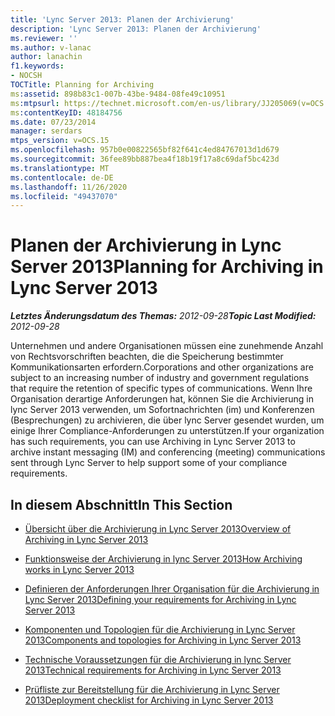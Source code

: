```yaml
---
title: 'Lync Server 2013: Planen der Archivierung'
description: 'Lync Server 2013: Planen der Archivierung'
ms.reviewer: ''
ms.author: v-lanac
author: lanachin
f1.keywords:
- NOCSH
TOCTitle: Planning for Archiving
ms:assetid: 898b83c1-007b-43be-9484-08fe49c10951
ms:mtpsurl: https://technet.microsoft.com/en-us/library/JJ205069(v=OCS.15)
ms:contentKeyID: 48184756
ms.date: 07/23/2014
manager: serdars
mtps_version: v=OCS.15
ms.openlocfilehash: 957b0e00822565bf82f641c4ed84767013d1d679
ms.sourcegitcommit: 36fee89bb887bea4f18b19f17a8c69daf5bc423d
ms.translationtype: MT
ms.contentlocale: de-DE
ms.lasthandoff: 11/26/2020
ms.locfileid: "49437070"
---
```

# <a name="planning-for-archiving-in-lync-server-2013"></a><span data-ttu-id="03282-103">Planen der Archivierung in Lync Server 2013</span><span class="sxs-lookup"><span data-stu-id="03282-103">Planning for Archiving in Lync Server 2013</span></span>

<div data-xmlns="http://www.w3.org/1999/xhtml">

<div class="topic" data-xmlns="http://www.w3.org/1999/xhtml" data-msxsl="urn:schemas-microsoft-com:xslt" data-cs="https://msdn.microsoft.com/">

<div data-asp="https://msdn2.microsoft.com/asp">



</div>

<div id="mainSection">

<div id="mainBody"><span data-ttu-id="03282-104">

<span> </span></span><span class="sxs-lookup"><span data-stu-id="03282-104">

<span> </span></span></span>

<span data-ttu-id="03282-105">_**Letztes Änderungsdatum des Themas:** 2012-09-28_</span><span class="sxs-lookup"><span data-stu-id="03282-105">_**Topic Last Modified:** 2012-09-28_</span></span>

<span data-ttu-id="03282-106">Unternehmen und andere Organisationen müssen eine zunehmende Anzahl von Rechtsvorschriften beachten, die die Speicherung bestimmter Kommunikationsarten erfordern.</span><span class="sxs-lookup"><span data-stu-id="03282-106">Corporations and other organizations are subject to an increasing number of industry and government regulations that require the retention of specific types of communications.</span></span> <span data-ttu-id="03282-107">Wenn Ihre Organisation derartige Anforderungen hat, können Sie die Archivierung in lync Server 2013 verwenden, um Sofortnachrichten (im) und Konferenzen (Besprechungen) zu archivieren, die über lync Server gesendet wurden, um einige Ihrer Compliance-Anforderungen zu unterstützen.</span><span class="sxs-lookup"><span data-stu-id="03282-107">If your organization has such requirements, you can use Archiving in Lync Server 2013 to archive instant messaging (IM) and conferencing (meeting) communications sent through Lync Server to help support some of your compliance requirements.</span></span>

<div>

## <a name="in-this-section"></a><span data-ttu-id="03282-108">In diesem Abschnitt</span><span class="sxs-lookup"><span data-stu-id="03282-108">In This Section</span></span>

  - [<span data-ttu-id="03282-109">Übersicht über die Archivierung in Lync Server 2013</span><span class="sxs-lookup"><span data-stu-id="03282-109">Overview of Archiving in Lync Server 2013</span></span>](lync-server-2013-overview-of-archiving.md)

  - [<span data-ttu-id="03282-110">Funktionsweise der Archivierung in lync Server 2013</span><span class="sxs-lookup"><span data-stu-id="03282-110">How Archiving works in Lync Server 2013</span></span>](lync-server-2013-how-archiving-works.md)

  - [<span data-ttu-id="03282-111">Definieren der Anforderungen Ihrer Organisation für die Archivierung in Lync Server 2013</span><span class="sxs-lookup"><span data-stu-id="03282-111">Defining your requirements for Archiving in Lync Server 2013</span></span>](lync-server-2013-defining-your-requirements-for-archiving.md)

  - [<span data-ttu-id="03282-112">Komponenten und Topologien für die Archivierung in Lync Server 2013</span><span class="sxs-lookup"><span data-stu-id="03282-112">Components and topologies for Archiving in Lync Server 2013</span></span>](lync-server-2013-components-and-topologies-for-archiving.md)

  - [<span data-ttu-id="03282-113">Technische Voraussetzungen für die Archivierung in lync Server 2013</span><span class="sxs-lookup"><span data-stu-id="03282-113">Technical requirements for Archiving in Lync Server 2013</span></span>](lync-server-2013-technical-requirements-for-archiving.md)

  - [<span data-ttu-id="03282-114">Prüfliste zur Bereitstellung für die Archivierung in Lync Server 2013</span><span class="sxs-lookup"><span data-stu-id="03282-114">Deployment checklist for Archiving in Lync Server 2013</span></span>](lync-server-2013-deployment-checklist-for-archiving.md)

<span data-ttu-id="03282-115"></div>

</div>

<span> </span>

</div>

</div>

</span><span class="sxs-lookup"><span data-stu-id="03282-115"></div>

</div>

<span> </span>

</div>

</div>

</span></span></div>

